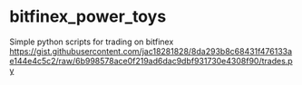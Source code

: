 # bitfinex_power_toys
Simple python scripts for trading on bitfinex
https://gist.githubusercontent.com/jac18281828/8da293b8c68431f476133ae144e4c5c2/raw/6b998578ace0f219ad6dac9dbf931730e4308f90/trades.py
